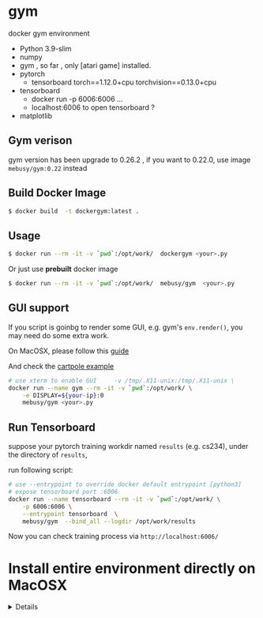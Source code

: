 # gym

docker gym environment

- Python 3.9-slim
- numpy
- gym , so far , only [atari game] installed.
- pytorch
    - tensorboard torch==1.12.0+cpu torchvision==0.13.0+cpu 
- tensorboard
  - docker run -p 6006:6006 ...
  - localhost:6006 to open tensorboard ?
- matplotlib


## Gym verison

gym version has been upgrade to 0.26.2 , if you want to 0.22.0,  use image `mebusy/gym:0.22` instead

## Build Docker Image

```bash
$ docker build  -t dockergym:latest .
```

## Usage

```bash
$ docker run --rm -it -v `pwd`:/opt/work/  dockergym <your>.py
```

Or just use **prebuilt** docker image

```bash
$ docker run --rm -it -v `pwd`:/opt/work/  mebusy/gym  <your>.py
```

## GUI support

If you script is goinbg to render some GUI, e.g. gym's `env.render()`, you may need do some extra work.

On MacOSX, please follow this [guide](https://github.com/mebusy/notes/blob/master/dev_notes/docker_mac_gui_app.md)

And check the [cartpole example](./test/cartpole.py)

```bash
# use xterm to enable GUI     -v /tmp/.X11-unix:/tmp/.X11-unix \
docker run --name gym --rm -it -v `pwd`:/opt/work/ \
    -e DISPLAY=${your-ip}:0 
    mebusy/gym <your>.py
```

## Run Tensorboard

suppose your pytorch training workdir named `results` (e.g. cs234), under the directory of `results`, 

run following script:

```bash
# use --entrypoint to override docker default entrypoint [python3]
# expose tensorboard port :6006
docker run --name tensorboard --rm -it -v `pwd`:/opt/work/ \
    -p 6006:6006 \
    --entrypoint tensorboard  \
    mebusy/gym  --bind_all --logdir /opt/work/results
```
 
Now you can check training process via `http://localhost:6006/`


# Install entire environment directly on MacOSX

<details>

```bah
pip3 install torch torchvision torchaudio
pip3 install pygame tensorboard matplotlib pyglet
pip3 install gym==0.22.0 'gym[accept-rom-license]'
```

</details>




